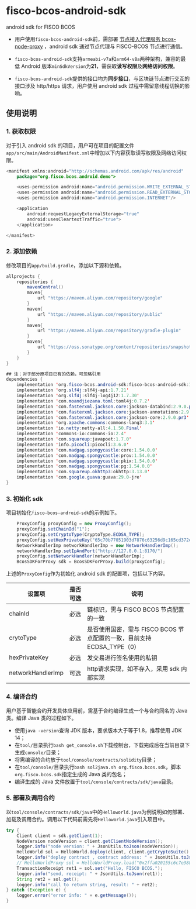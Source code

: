 # fisco-bcos-android-sdk
android sdk for FISCO BCOS

- 用户使用`fisco-bcos-android-sdk`前，需部署 [节点接入代理服务 bcos-node-proxy](https://github.com/FISCO-BCOS/bcos-node-proxy/tree/feature_mobile_http) ，android sdk 通过节点代理与 FISCO-BCOS 节点进行通信。

- `fisco-bcos-android-sdk`支持`armeabi-v7a`和`arm64-v8a`两种架构，兼容的最低 Android 版本`minSdkVersion`为**21**，需获取**读写权限**及**网络访问权限**。

- `fisco-bcos-android-sdk`提供的接口均为**同步接口**，与区块链节点进行交互的接口涉及 http/https 请求，用户使用 android sdk 过程中需留意线程切换的影响。

## 使用说明

### 1. 获取权限

对于引入 android sdk 的项目，用户可在项目的配置文件`app/src/main/AndroidManifest.xml`中增加以下内容获取读写权限及网络访问权限。

```java
<manifest xmlns:android="http://schemas.android.com/apk/res/android"
    package="org.fisco.bcos.android.demo">

    <uses-permission android:name="android.permission.WRITE_EXTERNAL_STORAGE"/>
    <uses-permission android:name="android.permission.READ_EXTERNAL_STORAGE"/>
    <uses-permission android:name="android.permission.INTERNET"/>

    <application
        android:requestLegacyExternalStorage="true"
        android:usesCleartextTraffic="true">
    </application>

</manifest>
```

### 2. 添加依赖

修改项目的`app/build.gradle`，添加以下源和依赖。

```java
allprojects {
    repositories {
        mavenCentral()
        maven{
            url "https://maven.aliyun.com/repository/google"
        }
        maven{
            url "https://maven.aliyun.com/repository/public"
        }
        maven{
            url "https://maven.aliyun.com/repository/gradle-plugin"
        }
        maven{
            url "https://oss.sonatype.org/content/repositories/snapshots"
        }
    }
}

## 注：对于部分原项目已有的依赖，可忽略引用
dependencies {
    implementation 'org.fisco-bcos.android-sdk:fisco-bcos-android-sdk:1.0.0-SNAPSHOT'
    implementation 'org.slf4j:slf4j-api:1.7.21'
    implementation 'org.slf4j:slf4j-log4j12:1.7.30'
    implementation 'com.moandjiezana.toml:toml4j:0.7.2'
    implementation 'com.fasterxml.jackson.core:jackson-databind:2.9.0.pr3'
    implementation 'com.fasterxml.jackson.core:jackson-annotations:2.9.0.pr3'
    implementation 'com.fasterxml.jackson.core:jackson-core:2.9.0.pr3'
    implementation 'org.apache.commons:commons-lang3:3.1'
    implementation 'io.netty:netty-all:4.1.50.Final'
    implementation 'commons-io:commons-io:2.4'
    implementation 'com.squareup:javapoet:1.7.0'
    implementation 'info.picocli:picocli:3.6.0'
    implementation 'com.madgag.spongycastle:core:1.54.0.0'
    implementation 'com.madgag.spongycastle:prov:1.54.0.0'
    implementation 'com.madgag.spongycastle:pkix:1.54.0.0'
    implementation 'com.madgag.spongycastle:pg:1.54.0.0'
    implementation 'com.squareup.okhttp3:okhttp:3.13.0'
    implementation 'com.google.guava:guava:29.0-jre'
}
```

### 3. 初始化 sdk

项目初始化`fisco-bcos-android-sdk`的示例如下。

```java
    ProxyConfig proxyConfig = new ProxyConfig();
    proxyConfig.setChainId("1");
    proxyConfig.setCryptoType(CryptoType.ECDSA_TYPE);
    proxyConfig.setHexPrivateKey("65c70b77051903d7876c63256d9c165cd372ec7df813d0b45869c56fcf5fd564");
    NetworkHandlerImp networkHandlerImp = new NetworkHandlerImp();
    networkHandlerImp.setIpAndPort("http://127.0.0.1:8170/")
    proxyConfig.setNetworkHandler(networkHandlerImp);
    BcosSDKForProxy sdk = BcosSDKForProxy.build(proxyConfig);
```

上述的`ProxyConfig`作为初始化 android sdk 的配置项，包括以下内容。

| 设置项             | 是否可选 | 说明                                                           | 
| ----------------- | ------- | --------------------------------------------------------------|
| chainId           | 必选    | 链标识，需与 FISCO BCOS 节点配置的一致                             |
| crytoType         | 必选    | 是否使用国密，需与 FISCO BCOS 节点配置的一致，目前支持 ECDSA_TYPE（0）|
| hexPrivateKey     | 必选    | 发交易进行签名使用的私钥                                           |
| networkHandlerImp | 可选    | http请求实现，如不存入，采用 sdk 内部实现                           |

### 4. 编译合约

用户基于智能合约开发具体应用前，需基于合约编译生成一个与合约同名的 Java 类。编译 Java 类的过程如下。

- 使用`java -version`查询 JDK 版本，要求版本大于等于1.8，推荐使用 JDK 14；
- 在`tool/`目录执行`bash get_console.sh`下载控制台，下载完成后在当前目录下生成`console/`目录；
- 将需编译的合约放于`tool/console/contracts/solidity`目录；
- 在`tool/console/`目录执行`bash sol2java.sh org.fisco.bcos.sdk`，脚本`org.fisco.bcos.sdk`指定生成的 Java 类的包名；
- 编译生成的 Java 文件放置于`tool/console/contracts/sdk/java`目录。

### 5. 部署及调用合约

以`tool/console/contracts/sdk/java`中的`Helloworld.java`为例说明如何部署、加载及调用合约。调用以下代码前需先将`Helloworld.java`引入项目中。

```Java
try {
    Client client = sdk.getClient(1);
    NodeVersion nodeVersion = client.getClientNodeVersion();
    logger.info("node version: " + JsonUtils.toJson(nodeVersion));
    HelloWorld sol = HelloWorld.deploy(client, client.getCryptoSuite().getCryptoKeyPair());
    logger.info("deploy contract , contract address: " + JsonUtils.toJson(sol.getContractAddress()));
    // HelloWorldProxy sol = HelloWorldProxy.load("0x2ffa020155c6c7e388c5e5c9ec7e6d403ec2c2d6", client, client.getCryptoSuite().getCryptoKeyPair());
    TransactionReceipt ret1 = sol.set("Hello, FISCO BCOS.");
    logger.info("send, receipt: " + JsonUtils.toJson(ret1));
    String ret2 = sol.get();
    logger.info("call to return string, result: " + ret2);
} catch (Exception e) {
    logger.error("error info: " + e.getMessage());
}
```